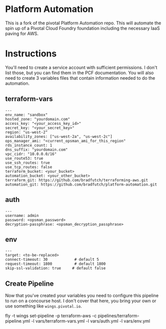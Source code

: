 # Platform Automation

This is a fork of the pivotal Platform Automation repo.  This will automate the spin up of a Pivotal Cloud Foundry foundation including the necessary IaaS paving for AWS.  

# Instructions

You'll need to create a service account with sufficient permissions.  I don't list those, but you can find them in the PCF documentation.  You will also need to create 3 variables files that contain information needed to do the automation.  

## terraform-vars

```
---
env_name: "sandbox"
hosted_zone: "yourdomain.com"
access_key: "<your_access_key_id>"
secret_key: "<your_secret_key>"
region: "us-west-2"
availability_zones: ["us-west-2a", "us-west-2c"]
ops_manager_ami: "<current_opsman_ami_for_this_region"
rds_instance_count: 1
dns_suffix: "yourdomain.com"
vpc_cidr: "10.0.0.0/16"
use_route53: true
use_ssh_routes: true
use_tcp_routes: false
terraform_bucket: <your_bucket>
automation_bucket: <your_other_bucket>
terraform_git: https://github.com/bradfutch/terraforming-aws.git
automation_git: https://github.com/bradfutch/platform-automation.git
```

## auth

```
---
username: admin
password: <opsman_password>
decryption-passphrase: <opsman_decryption_passphrase>
```

## env

```
---
target: <to-be-replaced>
connect-timeout: 30            # default 5
request-timeout: 1800          # default 1800
skip-ssl-validation: true     # default false
```

## Create Pipeline

Now that you've created your variables you need to configure this pipeline to run on a concourse host.  I don't cover that here, you bring your own or use something like `wings.pivotal.io`.

fly -t wings set-pipeline -p terraform-aws -c pipelines/terraform-pipeline.yml -l vars/terraform-vars.yml -l vars/auth.yml -l vars/env.yml
